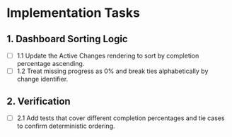 # Implementation Tasks

## 1. Dashboard Sorting Logic
- [ ] 1.1 Update the Active Changes rendering to sort by completion percentage ascending.
- [ ] 1.2 Treat missing progress as 0% and break ties alphabetically by change identifier.

## 2. Verification
- [ ] 2.1 Add tests that cover different completion percentages and tie cases to confirm deterministic ordering.
